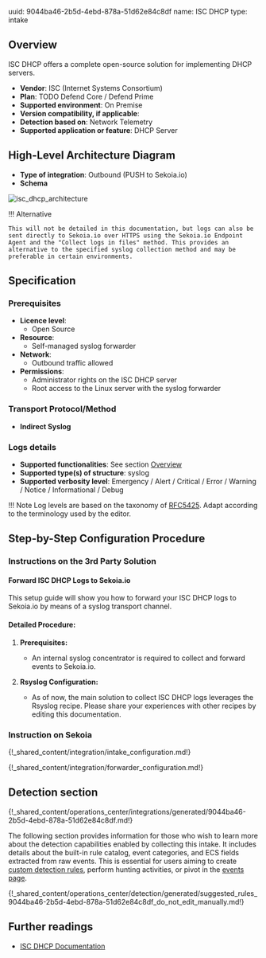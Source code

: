 uuid: 9044ba46-2b5d-4ebd-878a-51d62e84c8df
name: ISC DHCP
type: intake

## Overview

ISC DHCP offers a complete open-source solution for implementing DHCP servers.

- **Vendor**: ISC (Internet Systems Consortium)
- **Plan**: TODO Defend Core / Defend Prime
- **Supported environment**: On Premise
- **Version compatibility, if applicable**:
- **Detection based on**: Network Telemetry
- **Supported application or feature**: DHCP Server

## High-Level Architecture Diagram

- **Type of integration**: Outbound (PUSH to Sekoia.io)
- **Schema**

![isc_dhcp_architecture](/assets/integration/isc_dhcp_architecture.png)

!!! Alternative

    This will not be detailed in this documentation, but logs can also be sent directly to Sekoia.io over HTTPS using the Sekoia.io Endpoint Agent and the "Collect logs in files" method. This provides an alternative to the specified syslog collection method and may be preferable in certain environments.

## Specification

### Prerequisites

- **Licence level**:
    - Open Source
- **Resource**:
    - Self-managed syslog forwarder
- **Network**:
    - Outbound traffic allowed
- **Permissions**:
    - Administrator rights on the ISC DHCP server
    - Root access to the Linux server with the syslog forwarder

### Transport Protocol/Method

- **Indirect Syslog**

### Logs details

- **Supported functionalities**: See section [Overview](#overview)
- **Supported type(s) of structure**: syslog
- **Supported verbosity level**: Emergency / Alert / Critical / Error / Warning / Notice / Informational / Debug

!!! Note
    Log levels are based on the taxonomy of [RFC5425](https://datatracker.ietf.org/doc/html/rfc5424). Adapt according to the terminology used by the editor.

## Step-by-Step Configuration Procedure

### Instructions on the 3rd Party Solution

#### Forward ISC DHCP Logs to Sekoia.io

This setup guide will show you how to forward your ISC DHCP logs to Sekoia.io by means of a syslog transport channel.

#### Detailed Procedure:

1. **Prerequisites:**
   - An internal syslog concentrator is required to collect and forward events to Sekoia.io.

2. **Rsyslog Configuration:**
   - As of now, the main solution to collect ISC DHCP logs leverages the Rsyslog recipe. Please share your experiences with other recipes by editing this documentation.

### Instruction on Sekoia

{!_shared_content/integration/intake_configuration.md!}

{!_shared_content/integration/forwarder_configuration.md!}

## Detection section

{!_shared_content/operations_center/integrations/generated/9044ba46-2b5d-4ebd-878a-51d62e84c8df.md!}

The following section provides information for those who wish to learn more about the detection capabilities enabled by collecting this intake. It includes details about the built-in rule catalog, event categories, and ECS fields extracted from raw events. This is essential for users aiming to create [custom detection rules](/docs/xdr/features/detect/sigma.md), perform hunting activities, or pivot in the [events page](/docs/xdr/features/investigate/events.md).

{!_shared_content/operations_center/detection/generated/suggested_rules_9044ba46-2b5d-4ebd-878a-51d62e84c8df_do_not_edit_manually.md!}

## Further readings

- [ISC DHCP Documentation](https://www.isc.org/dhcp/)